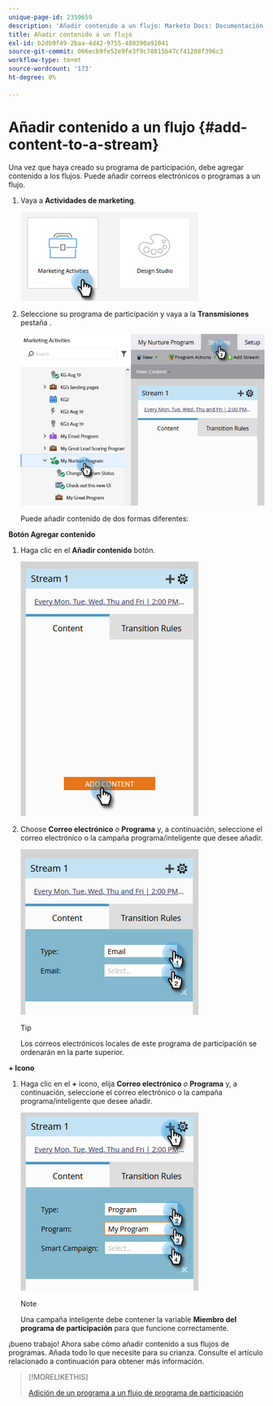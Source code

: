 ```yaml
---
unique-page-id: 2359659
description: 'Añadir contenido a un flujo: Marketo Docs: Documentación del producto'
title: Añadir contenido a un flujo
exl-id: b2db9f49-2baa-4d42-9755-480390a91041
source-git-commit: 066ecb9fe52e9fe3f9c78815b47cf41208f396c3
workflow-type: tm+mt
source-wordcount: '173'
ht-degree: 0%

---
```


# Añadir contenido a un flujo {#add-content-to-a-stream}

Una vez que haya creado su programa de participación, debe agregar contenido a los flujos. Puede añadir correos electrónicos o programas a un flujo.

1. Vaya a **Actividades de marketing**.

   ![](assets/add-content-to-a-stream-1.png)

1. Seleccione su programa de participación y vaya a la **Transmisiones** pestaña .

   ![](assets/add-content-to-a-stream-2.png)

   Puede añadir contenido de dos formas diferentes:

**Botón Agregar contenido**

1. Haga clic en el **Añadir contenido** botón.

   ![](assets/add-content-to-a-stream-3.png)

1. Choose **Correo electrónico** _o_ **Programa** y, a continuación, seleccione el correo electrónico o la campaña programa/inteligente que desee añadir.

   ![](assets/add-content-to-a-stream-4.png)

   >[!TIP]
   >
   >Los correos electrónicos locales de este programa de participación se ordenarán en la parte superior.

**+ Icono**

1. Haga clic en el **+** icono, elija **Correo electrónico** _o_ **Programa** y, a continuación, seleccione el correo electrónico o la campaña programa/inteligente que desee añadir.

   ![](assets/add-content-to-a-stream-5.png)

   >[!NOTE]
   >
   >Una campaña inteligente debe contener la variable **Miembro del programa de participación** para que funcione correctamente.

¡bueno trabajo! Ahora sabe cómo añadir contenido a sus flujos de programas. Añada todo lo que necesite para su crianza. Consulte el artículo relacionado a continuación para obtener más información.

>[!MORELIKETHIS]
>
>[Adición de un programa a un flujo de programa de participación](/help/marketo/product-docs/email-marketing/drip-nurturing/creating-an-engagement-program/adding-a-program-to-an-engagement-program-stream.md)
